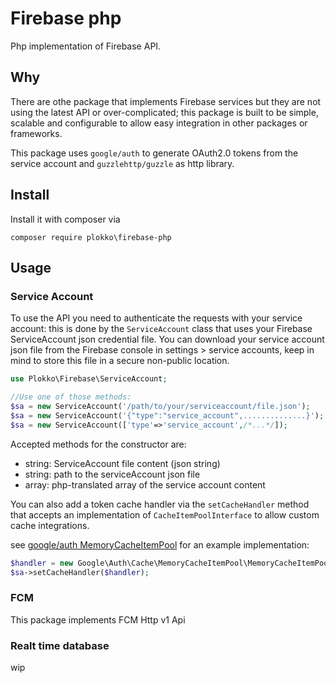# Firebase php
Php implementation of Firebase API.

## Why
There are othe package that implements Firebase services but they are not using the latest API or over-complicated;
this package is built to be simple, scalable and configurable to allow easy integration in other packages or frameworks.

This package uses `google/auth` to generate OAuth2.0 tokens from the service account and `guzzlehttp/guzzle` as http library.
## Install
Install it with composer via 

`composer require plokko\firebase-php`

## Usage

### Service Account
To use the API you need to authenticate the requests with your service account:
this is done by the `ServiceAccount` class that uses your Firebase ServiceAccount json credential file.
You can download your service account json file from the Firebase console in settings > service accounts, keep in mind to store this file in a secure non-public location.
```php 
use Plokko\Firebase\ServiceAccount;

//Use one of those methods:
$sa = new ServiceAccount('/path/to/your/serviceaccount/file.json');
$sa = new ServiceAccount('{"type":"service_account",..............}');
$sa = new ServiceAccount(['type'=>'service_account',/*...*/]);
```
Accepted methods for the constructor are:
- string: ServiceAccount file content (json string)
- string: path to the serviceAccount json file
- array: php-translated array of the service account content

You can also add a token cache handler via the `setCacheHandler` method that accepts an implementation of `CacheItemPoolInterface` to allow custom cache integrations.

see [google/auth MemoryCacheItemPool](https://github.com/google/google-auth-library-php/blob/master/src/Cache/MemoryCacheItemPool.php) for an example implementation:
```php
$handler = new Google\Auth\Cache\MemoryCacheItemPool\MemoryCacheItemPool();
$sa->setCacheHandler($handler);
```

### FCM
This package implements FCM Http v1 Api


### Realt time database 
wip

